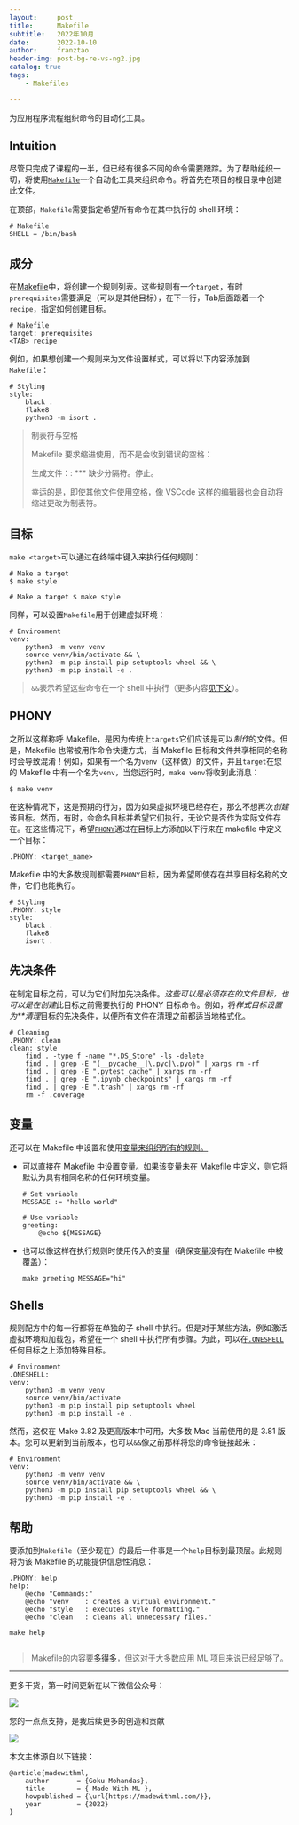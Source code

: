 ```yaml
---
layout:     post
title:      Makefile
subtitle:   2022年10月
date:       2022-10-10
author:     franztao
header-img: post-bg-re-vs-ng2.jpg
catalog: true
tags:
    - Makefiles

---
```


为应用程序流程组织命令的自动化工具。

## Intuition

尽管只完成了课程的一半，但已经有很多不同的命令需要跟踪。为了帮助组织一切，将使用[`Makefile`](https://opensource.com/article/18/8/what-how-makefile)一个自动化工具来组织命令。将首先在项目的根目录中创建此文件。

在顶部，`Makefile`需要指定希望所有命令在其中执行的 shell 环境：

```
# Makefile
SHELL = /bin/bash
```

## 成分

在[Makefile](https://github.com/GokuMohandas/mlops-course/tree/main/Makefile)中，将创建一个规则列表。这些规则有一个`target`，有时`prerequisites`需要满足（可以是其他目标），在下一行，Tab后面跟着一个`recipe`，指定如何创建目标。

```
# Makefile
target: prerequisites
<TAB> recipe
```

例如，如果想创建一个规则来为文件设置样式，可以将以下内容添加到`Makefile`：

```
# Styling
style:
    black .
    flake8
    python3 -m isort .
```

> 制表符与空格
> 
> Makefile 要求缩进使用，而不是会收到错误的空格：
> 
> 生成文件：: *** 缺少分隔符。停止。
> 
> 幸运的是，即使其他文件使用空格，像 VSCode 这样的编辑器也会自动将缩进更改为制表符。

## 目标

`make <target>`可以通过在终端中键入来执行任何规则：

```
# Make a target
$ make style
```

`# Make a target $ make style`

同样，可以设置`Makefile`用于创建虚拟环境：

```
# Environment
venv:
    python3 -m venv venv
    source venv/bin/activate && \
    python3 -m pip install pip setuptools wheel && \
    python3 -m pip install -e .
```

> `&&`表示希望这些命令在一个 shell 中执行（更多内容[见下文](https://franztao.github.io/2022/10/10/Makefile/#shells)）。

## PHONY

之所以这样称呼 Makefile，是因为传统上`targets`它们应该是可以*制作*的文件。但是，Makefile 也常被用作命令快捷方式，当 Makefile 目标和文件共享相同的名称时会导致混淆！例如，如果有一个名为`venv`（这样做）的文件，并且`target`在您的 Makefile 中有一个名为`venv`，当您运行时，`make venv`将收到此消息：

`$ make venv`

在这种情况下，这是预期的行为，因为如果虚拟环境已经存在，那么不想再次*创建*该目标。然而，有时，会命名目标并希望它们执行，无论它是否作为实际文件存在。在这些情况下，希望[`PHONY`](https://www.gnu.org/software/make/manual/make.html#Phony-Targets)通过在目标上方添加以下行来在 makefile 中定义一个目标：

`.PHONY: <target_name>`

 Makefile 中的大多数规则都需要`PHONY`目标，因为希望即使存在共享目标名称的文件，它们也能执行。

```
# Styling
.PHONY: style
style:
    black .
    flake8
    isort .
```

## 先决条件

在制定目标之前，可以为它们附加先决条件。*这些可以是必须存在的文件目标，也可以是在创建*此目标之前需要执行的 PHONY 目标命令。例如，将*样式目标设置为**清理*目标的先决条件，以便所有文件在清理之前都适当地格式化。

```
# Cleaning
.PHONY: clean
clean: style
    find . -type f -name "*.DS_Store" -ls -delete
    find . | grep -E "(__pycache__|\.pyc|\.pyo)" | xargs rm -rf
    find . | grep -E ".pytest_cache" | xargs rm -rf
    find . | grep -E ".ipynb_checkpoints" | xargs rm -rf
    find . | grep -E ".trash" | xargs rm -rf
    rm -f .coverage
```

## 变量

还可以在 Makefile 中设置和使用[变量来组织所有的规则。](https://www.gnu.org/software/make/manual/make.html#Using-Variables)

- 可以直接在 Makefile 中设置变量。如果该变量未在 Makefile 中定义，则它将默认为具有相同名称的任何环境变量。
  
  ```
  # Set variable
  MESSAGE := "hello world"
  
  # Use variable
  greeting:
      @echo ${MESSAGE}
  
  ```

- 也可以像这样在执行规则时使用传入的变量（确保变量没有在 Makefile 中被覆盖）：
  
  `make greeting MESSAGE="hi"`

## Shells

规则配方中的每一行都将在单独的子 shell 中执行。但是对于某些方法，例如激活虚拟环境和加载包，希望在一个 shell 中执行所有步骤。为此，可以在[`.ONESHELL`](https://www.gnu.org/software/make/manual/make.html#One-Shell)任何目标之上添加特殊目标。

```
# Environment
.ONESHELL:
venv:
    python3 -m venv venv
    source venv/bin/activate
    python3 -m pip install pip setuptools wheel
    python3 -m pip install -e .

```



然而，这仅在 Make 3.82 及更高版本中可用，大多数 Mac 当前使用的是 3.81 版本。您可以更新到当前版本，也可以`&&`像之前那样将您的命令链接起来：

```
# Environment
venv:
    python3 -m venv venv
    source venv/bin/activate && \
    python3 -m pip install pip setuptools wheel && \
    python3 -m pip install -e .

```



## 帮助

要添加到`Makefile`（至少现在）的最后一件事是一个`help`目标到最顶层。此规则将为该 Makefile 的功能提供信息性消息：

```
.PHONY: help
help:
    @echo "Commands:"
    @echo "venv    : creates a virtual environment."
    @echo "style   : executes style formatting."
    @echo "clean   : cleans all unnecessary files."

```

`make help`

```

```

> Makefile的内容要[多得多](https://www.gnu.org/software/make/manual/make.html)，但这对于大多数应用 ML 项目来说已经足够了。

___

更多干货，第一时间更新在以下微信公众号：

![](https://raw.githubusercontent.com/franztao/blog_picture/main/marktext/2022-12-03-12-49-27-weixin.png)

您的一点点支持，是我后续更多的创造和贡献

![](https://raw.githubusercontent.com/franztao/blog_picture/main/marktext/2022-12-03-12-50-26-0ea6fc0f877f03a079f15c70641fa7b.jpg)



本文主体源自以下链接：

```
@article{madewithml,
    author       = {Goku Mohandas},
    title        = { Made With ML },
    howpublished = {\url{https://madewithml.com/}},
    year         = {2022}
}
```